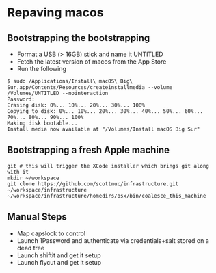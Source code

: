# Repaving macos

## Bootstrapping the bootstrapping

* Format a USB (> 16GB) stick and name it UNTITLED
* Fetch the latest version of macos from the App Store
* Run the following

```
$ sudo /Applications/Install\ macOS\ Big\ Sur.app/Contents/Resources/createinstallmedia --volume /Volumes/UNTITLED --nointeraction
Password:
Erasing disk: 0%... 10%... 20%... 30%... 100%
Copying to disk: 0%... 10%... 20%... 30%... 40%... 50%... 60%... 70%... 80%... 90%... 100%
Making disk bootable...
Install media now available at "/Volumes/Install macOS Big Sur"
```

## Bootstrapping a fresh Apple machine


```
git # this will trigger the XCode installer which brings git along with it
mkdir ~/workspace
git clone https://github.com/scottmuc/infrastructure.git ~/workspace/infrastructure
~/workspace/infrastructure/homedirs/osx/bin/coalesce_this_machine
```

## Manual Steps

* Map capslock to control
* Launch 1Password and authenticate via credentials+salt stored on a dead tree
* Launch shiftit and get it setup
* Launch flycut and get it setup
